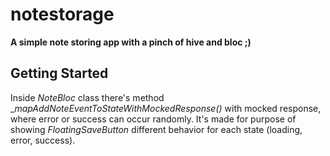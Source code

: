 # notestorage

**A simple note storing app with a pinch of hive and bloc ;)**

## Getting Started

Inside _NoteBloc_ class there's method  __mapAddNoteEventToStateWithMockedResponse()_ with mocked response, where error or success can occur randomly. It's made for purpose of showing _FloatingSaveButton_ different behavior for each state (loading, error, success).
